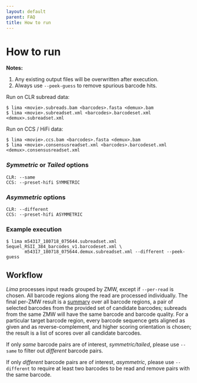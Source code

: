 ```yaml
---
layout: default
parent: FAQ
title: How to run
---
```


# How to run

**Notes:**
 1. Any existing output files will be overwritten after execution.
 2. Always use `--peek-guess` to remove spurious barcode hits.

Run on CLR subread data:

    $ lima <movie>.subreads.bam <barcodes>.fasta <demux>.bam
    $ lima <movie>.subreadset.xml <barcodes>.barcodeset.xml <demux>.subreadset.xml

Run on CCS / HiFi data:

    $ lima <movie>.ccs.bam <barcodes>.fasta <demux>.bam
    $ lima <movie>.consensusreadset.xml <barcodes>.barcodeset.xml <demux>.consensusreadset.xml

### *Symmetric* or *Tailed* options

    CLR: --same
    CCS: --preset-hifi SYMMETRIC

### *Asymmetric* options

    CLR: --different
    CCS: --preset-hifi ASYMMETRIC

### Example execution

    $ lima m54317_180718_075644.subreadset.xml Sequel_RSII_384_barcodes_v1.barcodeset.xml \
           m54317_180718_075644.demux.subreadset.xml --different --peek-guess

## Workflow
*Lima* processes input reads grouped by ZMW, except if `--per-read` is chosen.
All barcode regions along the read are processed individually.
The final per-ZMW result is a [summary](#implementation-details) over all barcode regions,
a pair of selected barcodes from the provided set of candidate barcodes;
subreads from the same ZMW will have the same barcode and barcode quality.
For a particular target barcode region, every barcode sequence gets aligned
as given and as reverse-complement, and higher scoring orientation is chosen;
the result is a list of scores over all candidate barcodes.

If only *same* barcode pairs are of interest, *symmetric/tailed*, please use
`--same` to filter out *different* barcode pairs.

If only *different* barcode pairs are of interest, *asymmetric*, please use
`--different` to require at least two barcodes to be read and remove pairs with
the same barcode.
